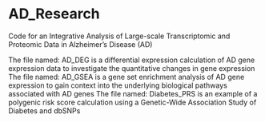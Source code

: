 # AD_Research
Code for an Integrative Analysis of Large-scale Transcriptomic and Proteomic Data in Alzheimer’s Disease (AD)

The file named: AD_DEG is a differential expression calculation of AD gene expression data to investigate the quantitative changes in gene expression
The file named: AD_GSEA is a gene set enrichment analysis of AD gene expression to gain context into the underlying biological pathways associated with AD genes
The file named: Diabetes_PRS is an example of a polygenic risk score calculation using a Genetic-Wide Association Study of Diabetes and dbSNPs
